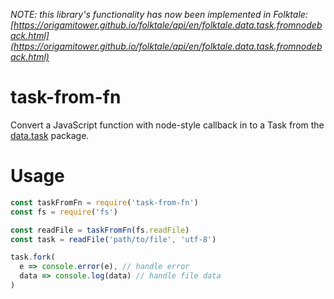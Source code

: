 _NOTE: this library's functionality has now been implemented in Folktale: [https://origamitower.github.io/folktale/api/en/folktale.data.task.fromnodeback.html](https://origamitower.github.io/folktale/api/en/folktale.data.task.fromnodeback.html)_

# task-from-fn
Convert a JavaScript function with node-style callback in to a Task from the [data.task](https://www.npmjs.com/package/data.task) package.

# Usage
```js
const taskFromFn = require('task-from-fn')
const fs = require('fs')

const readFile = taskFromFn(fs.readFile)
const task = readFile('path/to/file', 'utf-8')

task.fork(
  e => console.error(e), // handle error
  data => console.log(data) // handle file data
)
```
